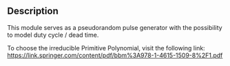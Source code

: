 ## Description

This module serves as a pseudorandom pulse generator with the possibility to model duty cycle / dead time.

To choose the irreducible Primitive Polynomial, visit the following link:
https://link.springer.com/content/pdf/bbm%3A978-1-4615-1509-8%2F1.pdf